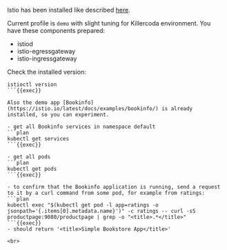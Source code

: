 
Istio has been installed like described [here](https://istio.io/latest/docs/setup/getting-started).

Current profile is `demo` with slight tuning for Killercoda environment. You have these components prepared:
- istiod
- istio-egressgateway
- istio-ingressgateway

Check the installed version:

```plain
istioctl version
```{{exec}}

Also the demo app [Bookinfo](https://istio.io/latest/docs/examples/bookinfo/) is already installed, so you can experiment.

- get all Bookinfo services in namespace default
```plan
kubectl get services
```{{exec}}

- get all pods
```plan
kubectl get pods
```{{exec}}

- to confirm that the Bookinfo application is running, send a request to it by a curl command from some pod, for example from ratings:
```plan
kubectl exec "$(kubectl get pod -l app=ratings -o jsonpath='{.items[0].metadata.name}')" -c ratings -- curl -sS productpage:9080/productpage | grep -o "<title>.*</title>"
```{{exec}}
- should return '<title>Simple Bookstore App</title>'

<br>
